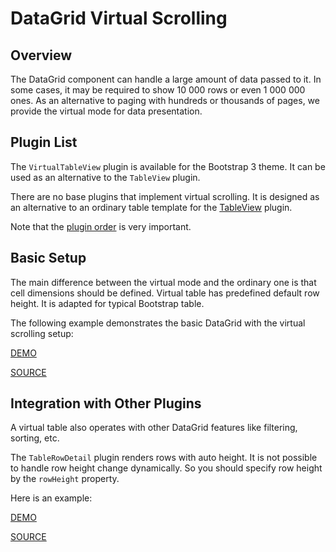 # DataGrid Virtual Scrolling

## Overview

The DataGrid component can handle a large amount of data passed to it. In some cases, it may be required to show 10 000 rows or even 1 000 000 ones. As an alternative to paging with hundreds or thousands of pages, we provide the virtual mode for data presentation.

## Plugin List

The `VirtualTableView` plugin is available for the Bootstrap 3 theme. It can be used as an alternative to the `TableView` plugin.

There are no base plugins that implement virtual scrolling. It is designed as an alternative to an ordinary table template for the [TableView](table-view.md) plugin.

Note that the [plugin order](../README.md#plugin-order) is very important.

## Basic Setup

The main difference between the virtual mode and the ordinary one is that cell dimensions should be defined. Virtual table has predefined default row height. It is adapted for typical Bootstrap table.

The following example demonstrates the basic DataGrid with the virtual scrolling setup:

[DEMO](http://devexpress.github.io/devextreme-reactive/react/datagrid/demos/#/virtual-scrolling/basic)

[SOURCE](https://github.com/DevExpress/devextreme-reactive/tree/master/packages/dx-react-demos/src/bootstrap3/virtual-scrolling/basic.jsx)

## Integration with Other Plugins

A virtual table also operates with other DataGrid features like filtering, sorting, etc.

The `TableRowDetail` plugin renders rows with auto height. It is not possible to handle row height change dynamically. So you should specify row height by the `rowHeight` property.

Here is an example:

[DEMO](http://devexpress.github.io/devextreme-reactive/react/datagrid/demos/#/virtual-scrolling/integration-with-other-plugins)

[SOURCE](https://github.com/DevExpress/devextreme-reactive/tree/master/packages/dx-react-demos/src/bootstrap3/virtual-scrolling/integration-with-other-plugins.jsx)
